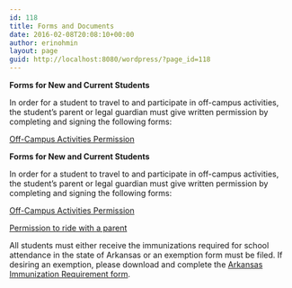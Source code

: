 ```yaml
---
id: 118
title: Forms and Documents
date: 2016-02-08T20:08:10+00:00
author: erinohmin
layout: page
guid: http://localhost:8080/wordpress/?page_id=118
---
```

**Forms for New and Current Students**

In order for a student to travel to and participate in off-campus activities, the 
student&#8217;s parent or legal guardian must give written permission by completing and 
signing the following forms:

[Off-Campus Activities Permission](/uploads/documents/Permission-for-Off-Campus-Activities.pdf)

**Forms for New and Current Students**

In order for a student to travel to and participate in off-campus activities, the 
student&#8217;s parent or legal guardian must give written permission by completing and 
signing the following forms:

[Off-Campus Activities Permission](/uploads/documents/Permission-for-Off-Campus-Activities.pdf)

[Permission to ride with a parent](/uploads/documents/Annual-Standing-Permission-to-Ride-with-a-Non-parent.pdf) 



All students must either receive the immunizations required for school attendance in the 
state of Arkansas or an exemption form must be filed. If desiring an exemption, please 
download and complete the [Arkansas Immunization Requirement form](/uploads/documents/Arkansas-Immunization-Requirement.pdf).

